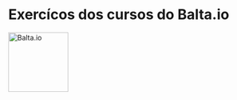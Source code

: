 # Exercícos dos cursos do Balta.io
<a href="http://balta.io" target="Blank"><img src="http://ilovecode.com.br/wp-content/uploads/2017/11/balta-1900x700_c.png" height="120px" alt="Balta.io"></a>
